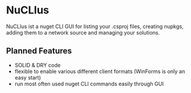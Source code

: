 # NuCLIus

NuCLIus ist a nuget CLI GUI for listing your .csproj files, creating nupkgs, adding them to a network source and managing your solutions.

## Planned Features

* SOLID & DRY code
* flexible to enable various different client formats (WinForms is only an easy start)
* run most often used nuget CLI commands easily through GUI
